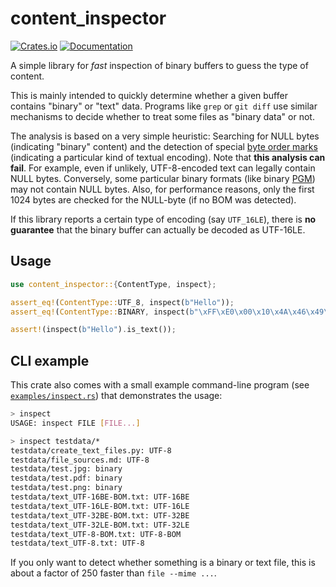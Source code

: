 # content_inspector

[![Crates.io](https://img.shields.io/crates/v/content_inspector.svg)](https://crates.io/crates/content_inspector)
[![Documentation](https://docs.rs/content_inspector/badge.svg)](https://docs.rs/content_inspector)

A simple library for *fast* inspection of binary buffers to guess the type of content.

This is mainly intended to quickly determine whether a given buffer contains "binary"
or "text" data. Programs like `grep` or `git diff` use similar mechanisms to decide whether
to treat some files as "binary data" or not.

The analysis is based on a very simple heuristic: Searching for NULL bytes
(indicating "binary" content) and the detection of special [byte order
marks](https://en.wikipedia.org/wiki/Byte_order_mark) (indicating a particular kind of textual
encoding). Note that **this analysis can fail**. For example, even if unlikely, UTF-8-encoded
text can legally contain NULL bytes. Conversely, some particular binary formats (like binary
[PGM](https://en.wikipedia.org/wiki/Netpbm_format)) may not contain NULL bytes. Also, for
performance reasons, only the first 1024 bytes are checked for the NULL-byte (if no BOM was
detected).

If this library reports a certain type of encoding (say `UTF_16LE`), there is **no guarantee** that
the binary buffer can actually be decoded as UTF-16LE.

## Usage

```rust
use content_inspector::{ContentType, inspect};

assert_eq!(ContentType::UTF_8, inspect(b"Hello"));
assert_eq!(ContentType::BINARY, inspect(b"\xFF\xE0\x00\x10\x4A\x46\x49\x46\x00"));

assert!(inspect(b"Hello").is_text());
```

## CLI example

This crate also comes with a small example command-line program (see [`examples/inspect.rs`](examples/inspect.rs)) that demonstrates the usage:
```bash
> inspect
USAGE: inspect FILE [FILE...]

> inspect testdata/*
testdata/create_text_files.py: UTF-8
testdata/file_sources.md: UTF-8
testdata/test.jpg: binary
testdata/test.pdf: binary
testdata/test.png: binary
testdata/text_UTF-16BE-BOM.txt: UTF-16BE
testdata/text_UTF-16LE-BOM.txt: UTF-16LE
testdata/text_UTF-32BE-BOM.txt: UTF-32BE
testdata/text_UTF-32LE-BOM.txt: UTF-32LE
testdata/text_UTF-8-BOM.txt: UTF-8-BOM
testdata/text_UTF-8.txt: UTF-8
```

If you only want to detect whether something is a binary or text file, this is about a factor of 250 faster than `file --mime ...`.
